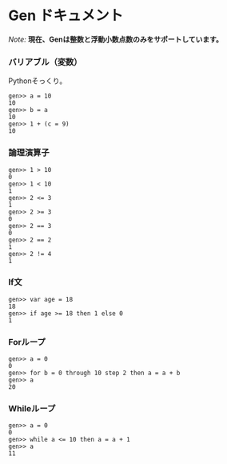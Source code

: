 
# Gen ドキュメント
*Note:* **現在、Genは整数と浮動小数点数のみをサポートしています。**

### バリアブル（変数）
Pythonそっくり。
```
gen>> a = 10
10
gen>> b = a
10
gen>> 1 + (c = 9)
10
```
### 論理演算子
```
gen>> 1 > 10
0
gen>> 1 < 10 
1
gen>> 2 <= 3
1
gen>> 2 >= 3
0
gen>> 2 == 3
0
gen>> 2 == 2
1
gen>> 2 != 4
1
```

### If文
```
gen>> var age = 18
18
gen>> if age >= 18 then 1 else 0
1
```

### Forループ
```
gen>> a = 0
0
gen>> for b = 0 through 10 step 2 then a = a + b
gen>> a
20
```

### Whileループ
```
gen>> a = 0
0
gen>> while a <= 10 then a = a + 1
gen>> a 
11
```
